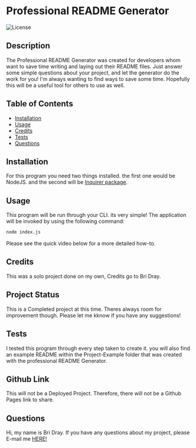 # Professional README Generator

![License](https://img.shields.io/static/v1?label=License&message="${MIT}&color=GREEN)

## Description
The Professional README Generator was created for developers whom want to save time writing and laying out their README files. Just answer some simple questions about your project, and let the generator do the work for you! I'm always wanting to find ways to save some time. Hopefully this will be a useful tool for others to use as well. 

## Table of Contents
* [Installation](#installation)
* [Usage](#usage)
* [Credits](#credits)
* [Tests](#tests)
* [Questions](#questions)

## Installation
For this program you need two things installed. the first one would be NodeJS. and the second will be [Inquirer package](https://www.npmjs.com/package/inquirer/v/8.2.4).

## Usage
This program will be run through your CLI. its very simple! 
The application will be invoked by using the following command:

```bash
node index.js
```
Please see the quick video below for a more detailed how-to. 

## Credits
This was a solo project done on my own, Credits go to Bri Dray.

## Project Status
This is a Completed project at this time. Theres always room for improvement though. Please let me kknow if you have any suggestions!

## Tests
I tested this program through every step taken to create it. you will also find an example README within the Project-Example folder that was created with the professional README Generator.

## Github Link
This will not be a Deployed Project. Therefore, there will not be a Github Pages link to share.

## Questions
Hi, my name is Bri Dray. If you have any questions about my project, please E-mail me [HERE!](mailto:stanggurl02@gmail.com)